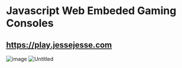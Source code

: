 # Javascript Web Embeded Gaming Consoles
## https://play.jessejesse.com




![image](https://user-images.githubusercontent.com/119916323/227762527-69e7cf6d-6a26-465c-9e39-2907e97749dd.png)
![Untitled](https://user-images.githubusercontent.com/119916323/227809732-1c57eb49-9981-4ee5-a722-328921816f8a.jpg)
